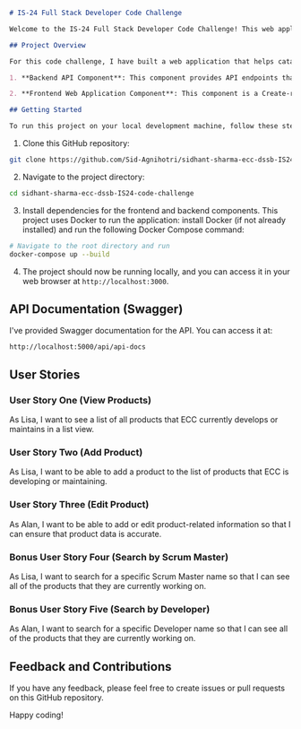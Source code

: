 

```markdown
# IS-24 Full Stack Developer Code Challenge

Welcome to the IS-24 Full Stack Developer Code Challenge! This web application is designed to track and manage web applications developed by the Province of BC. Below, you'll find information about the project, instructions for running it locally, and user stories.

## Project Overview

For this code challenge, I have built a web application that helps catalog web applications developed by the Province of BC. It allows users to view, add, and edit product information. The project consists of two main components:

1. **Backend API Component**: This component provides API endpoints that serve data to the frontend component. It includes functionality for retrieving product information and adding/editing products. The project is built on NodeJs, ExpressJS and Swagger for the API documentation. 

2. **Frontend Web Application Component**: This component is a Create-react-app(CRA) web application that interacts with the API to display, create, and edit product information.

## Getting Started

To run this project on your local development machine, follow these steps:
````

1. Clone this GitHub repository:

```bash
git clone https://github.com/Sid-Agnihotri/sidhant-sharma-ecc-dssb-IS24-code-challenge
````
2. Navigate to the project directory:

```bash
cd sidhant-sharma-ecc-dssb-IS24-code-challenge
```

3. Install dependencies for the frontend and backend components. This project uses Docker to run the application:
install Docker (if not already installed) and run the following Docker Compose command:

```bash
# Navigate to the root directory and run
docker-compose up --build
```

4. The project should now be running locally, and you can access it in your web browser at `http://localhost:3000`.

## API Documentation (Swagger)

I've provided Swagger documentation for the API. You can access it at:

```
http://localhost:5000/api/api-docs
```

## User Stories

### User Story One (View Products)

As Lisa, I want to see a list of all products that ECC currently develops or maintains in a list view.

### User Story Two (Add Product)

As Lisa, I want to be able to add a product to the list of products that ECC is developing or maintaining.

### User Story Three (Edit Product)

As Alan, I want to be able to add or edit product-related information so that I can ensure that product data is accurate.

### Bonus User Story Four (Search by Scrum Master)

As Lisa, I want to search for a specific Scrum Master name so that I can see all of the products that they are currently working on.

### Bonus User Story Five (Search by Developer)

As Alan, I want to search for a specific Developer name so that I can see all of the products that they are currently working on.

## Feedback and Contributions

If you have any feedback, please feel free to create issues or pull requests on this GitHub repository.

Happy coding!

